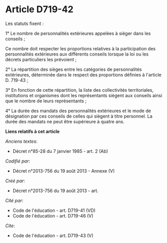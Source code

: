 # Article D719-42

Les statuts fixent : 

1° Le nombre de personnalités extérieures appelées à siéger dans les conseils ; 

Ce nombre doit respecter les proportions relatives à la participation des personnalités extérieures aux différents conseils
lorsque la loi ou les décrets particuliers les prévoient ; 

2° La répartition des sièges entre les catégories de personnalités extérieures, déterminée dans le respect des proportions
définies à l'article D. 719-43 ; 

3° En fonction de cette répartition, la liste des collectivités territoriales, institutions et organismes dont les
représentants siègent aux conseils ainsi que le nombre de leurs représentants ; 

4° La durée des mandats des personnalités extérieures et le mode de désignation par ces conseils de celles qui siègent à
titre personnel. La durée des mandats ne peut être supérieure à quatre ans.

**Liens relatifs à cet article**

_Anciens textes_:

  - Décret n°85-28 du 7 janvier 1985 - art. 2 (Ab)

_Codifié par_:

  - Décret n°2013-756 du 19 août 2013 -  Annexe (V)

_Créé par_:

  - Décret n°2013-756 du 19 août 2013 - art.

_Cité par_:

  - Code de l'éducation - art. D719-41 (VD)
  - Code de l'éducation - art. D719-46 (V)

_Cite_:

  - Code de l'éducation - art. D719-43 (V)
